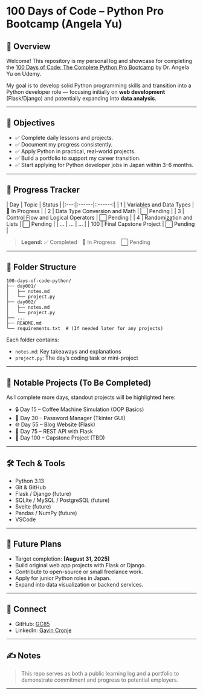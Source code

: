 # 100 Days of Code – Python Pro Bootcamp (Angela Yu)

## 📘 Overview

Welcome! This repository is my personal log and showcase for completing the [100 Days of Code: The Complete Python Pro Bootcamp](https://www.udemy.com/course/100-days-of-code/) by Dr. Angela Yu on Udemy.

My goal is to develop solid Python programming skills and transition into a Python developer role — focusing initially on **web development** (Flask/Django) and potentially expanding into **data analysis**.

---

## 🎯 Objectives

- ✅ Complete daily lessons and projects.
- ✅ Document my progress consistently.
- ✅ Apply Python in practical, real-world projects.
- ✅ Build a portfolio to support my career transition.
- ✅ Start applying for Python developer jobs in Japan within 3–6 months.

---

## 📅 Progress Tracker

| Day | Topic | Status |
|:---:|:------|::------:|
| 1   | Variables and Data Types              | 🔄 In Progress |
| 2   | Data Type Conversion and Math         | ⬜ Pending |
| 3   | Control Flow and Logical Operators    | ⬜ Pending |
| 4   | Randomization and Lists               | ⬜ Pending |
| ... | ...                                   | ... |
| 100 | Final Capstone Project                | ⬜ Pending |

> **Legend:** ✅ Completed 🔄 In Progress ⬜ Pending

---

## 📁 Folder Structure
```
100-days-of-code-python/
├── day001/
│   ├── notes.md
│   └── project.py
├── day002/
│   ├── notes.md
│   └── project.py
├── ...
├── README.md
└── requirements.txt  # (If needed later for any projects)
```

Each folder contains:
- `notes.md`: Key takeaways and explanations
- `project.py`: The day’s coding task or mini-project

---

## 🌟 Notable Projects (To Be Completed)

As I complete more days, standout projects will be highlighted here:

- 🔒 Day 15 – Coffee Machine Simulation (OOP Basics)
- 🔑 Day 30 – Password Manager (Tkinter GUI)
- 🌐 Day 55 – Blog Website (Flask)
- 🔁 Day 75 – REST API with Flask
- 🏁 Day 100 – Capstone Project (TBD)

---

## 🛠️ Tech & Tools

- Python 3.13
- Git & GitHub
- Flask / Django (future)
- SQLite / MySQL / PostgreSQL (future)
- Svelte (future)
- Pandas / NumPy (future)
- VSCode

---

## 🧭 Future Plans

- Target completion: **[August 31, 2025]**
- Build original web app projects with Flask or Django.
- Contribute to open-source or small freelance work.
- Apply for junior Python roles in Japan.
- Expand into data visualization or backend services.

---

## 🤝 Connect

- GitHub: [GC85](https://github.com/Gc85)
- LinkedIn: [Gavin Cronje](https://jp.linkedin.com/in/gavin-cronje)

---

## ✍️ Notes

> This repo serves as both a public learning log and a portfolio to demonstrate commitment and progress to potential employers.

---

